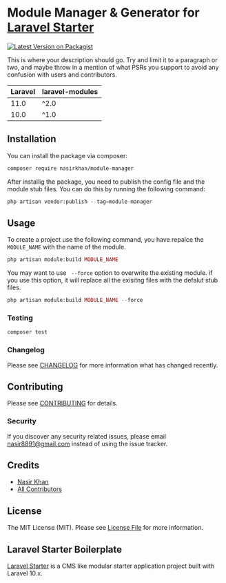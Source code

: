 # Module Manager & Generator for [Laravel Starter](https://github.com/nasirkhan/laravel-starter)

[![Latest Version on Packagist](https://img.shields.io/packagist/v/nasirkhan/module-manager.svg?style=flat-square)](https://packagist.org/packages/nasirkhan/module-manager)


This is where your description should go. Try and limit it to a paragraph or two, and maybe throw in a mention of what PSRs you support to avoid any confusion with users and contributors.

| **Laravel** | **laravel-modules** |
|-------------|---------------------|
| 11.0        | ^2.0                |
| 10.0        | ^1.0                |


## Installation

You can install the package via composer:

```bash
composer require nasirkhan/module-manager
```

After installig the package, you need to publish the config file and the module stub files. You can do this by running the following command:

```php
php artisan vendor:publish --tag=module-manager
```


## Usage

To create a project use the following command, you have repalce the `MODULE_NAME` with the name of the module. 

```php
php artisan module:build MODULE_NAME
```

You may want to use ` --force` option to overwrite the existing module. if you use this option, it will replace all the exisitng files with the defalut stub files.


```php
php artisan module:build MODULE_NAME --force
```

### Testing

```bash
composer test
```

### Changelog

Please see [CHANGELOG](CHANGELOG.md) for more information what has changed recently.

## Contributing

Please see [CONTRIBUTING](CONTRIBUTING.md) for details.

### Security

If you discover any security related issues, please email nasir8891@gmail.com instead of using the issue tracker.

## Credits

-   [Nasir Khan](https://github.com/nasirkhan)
-   [All Contributors](../../contributors)

## License

The MIT License (MIT). Please see [License File](LICENSE.md) for more information.

## Laravel Starter Boilerplate

[Laravel Starter](https://github.com/nasirkhan/laravel-starter) is a CMS like modular starter application project built with Laravel 10.x. 

